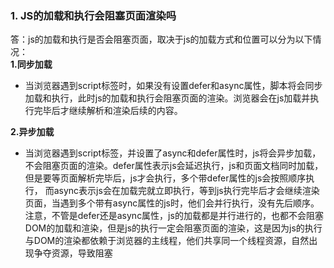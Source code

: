 ### 1. JS的加载和执行会阻塞页面渲染吗
答：js的加载和执行是否会阻塞页面，取决于js的加载方式和位置可以分为以下情况： <br />
**1.同步加载**<br />
 - 当浏览器遇到script标签时，如果没有设置defer和async属性，脚本将会同步加载和执行，此时js的加载和执行会阻塞页面的渲染。浏览器会在js加载并执行完毕后才继续解析和渲染后续的内容。<br />

**2.异步加载**
 - 当浏览器遇到script标签，并设置了async和defer属性时，js将会异步加载，不会阻塞页面的渲染。defer属性表示js会延迟执行，js和页面文档同时加载，但是要等页面解析完毕后，js才会执行，多个带defer属性的js会按照顺序执行， 而async表示js会在加载完就立即执行，等到js执行完毕后才会继续渲染页面，当遇到多个带有async属性的js时，他们会并行执行，没有先后顺序。注意，不管是defer还是async属性，js的加载都是并行进行的，也都不会阻塞DOM的加载和渲染，但是js的执行一定会阻塞页面的渲染，这是因为js的执行与DOM的渲染都依赖于浏览器的主线程，他们共享同一个线程资源，自然出现争夺资源，导致阻塞